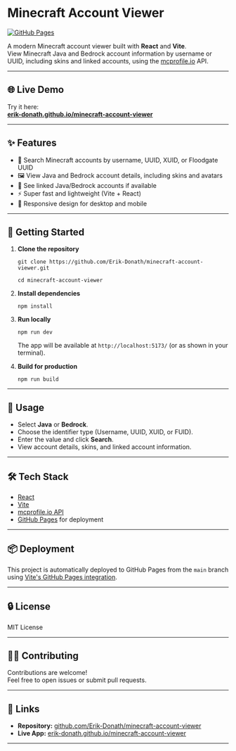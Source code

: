 # Minecraft Account Viewer

[![GitHub Pages](https://img.shields.io/badge/demo-online-green)](https://erik-donath.github.io/minecraft-account-viewer/)

A modern Minecraft account viewer built with **React** and **Vite**.  
View Minecraft Java and Bedrock account information by username or UUID, including skins and linked accounts, using the [mcprofile.io](https://mcprofile.io) API.

---

## 🌐 Live Demo

Try it here:  
**[erik-donath.github.io/minecraft-account-viewer](https://erik-donath.github.io/minecraft-account-viewer/)**

---

## ✨ Features

- 🔎 Search Minecraft accounts by username, UUID, XUID, or Floodgate UUID
- 🖼️ View Java and Bedrock account details, including skins and avatars
- 🔗 See linked Java/Bedrock accounts if available
- ⚡ Super fast and lightweight (Vite + React)
- 📱 Responsive design for desktop and mobile

---

## 🚀 Getting Started

1. **Clone the repository**
    ```
    git clone https://github.com/Erik-Donath/minecraft-account-viewer.git
    
    cd minecraft-account-viewer
    ```

2. **Install dependencies**
    ```
    npm install
    ```

3. **Run locally**
    ```
    npm run dev
    ```
    The app will be available at `http://localhost:5173/` (or as shown in your terminal).

4. **Build for production**
    ```
    npm run build
    ```

---

## 📝 Usage

- Select **Java** or **Bedrock**.
- Choose the identifier type (Username, UUID, XUID, or FUID).
- Enter the value and click **Search**.
- View account details, skins, and linked account information.

---

## 🛠️ Tech Stack

- [React](https://react.dev/)
- [Vite](https://vitejs.dev/)
- [mcprofile.io API](https://mcprofile.io/endpoints)
- [GitHub Pages](https://pages.github.com/) for deployment

---

## 📦 Deployment

This project is automatically deployed to GitHub Pages from the `main` branch using [Vite's GitHub Pages integration](https://vitejs.dev/guide/static-deploy.html#github-pages).

---

## 🔒 License

MIT License

---

## 🙋‍♂️ Contributing

Contributions are welcome!  
Feel free to open issues or submit pull requests.

---

## 📄 Links

- **Repository:** [github.com/Erik-Donath/minecraft-account-viewer](https://github.com/Erik-Donath/minecraft-account-viewer)
- **Live App:** [erik-donath.github.io/minecraft-account-viewer](https://erik-donath.github.io/minecraft-account-viewer/)

---
